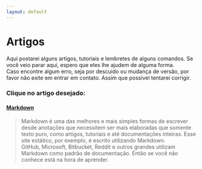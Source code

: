 ```yaml
---
layout: default
---
```

# Artigos
Aqui postarei alguns artigos, tutoriais e lembretes de alguns comandos. Se você veio parar aqui, espero que eles lhe ajudem de alguma forma.  
Caso encontre algum erro, seja por descuido ou mudança de versão, por favor não exite em entrar em contato. Assim que possível tentarei corrigir.

### Clique no artigo desejado:

#### [Markdown](./markdown/)
> Markdown é uma das melhores e mais simples formas de escrever desde anotações que necessitem ser mais elaboradas que somente texto puro, como artigos, tutoriais e até documentações inteiras. Esse site estático, por exemplo, é escrito utilizando Markdown.  
GitHub, Microsoft, Bitbucket, Reddit e outros grandes utilizam Markdown como padrão de documentação. Então se você não conhece está na hora de aprender.



